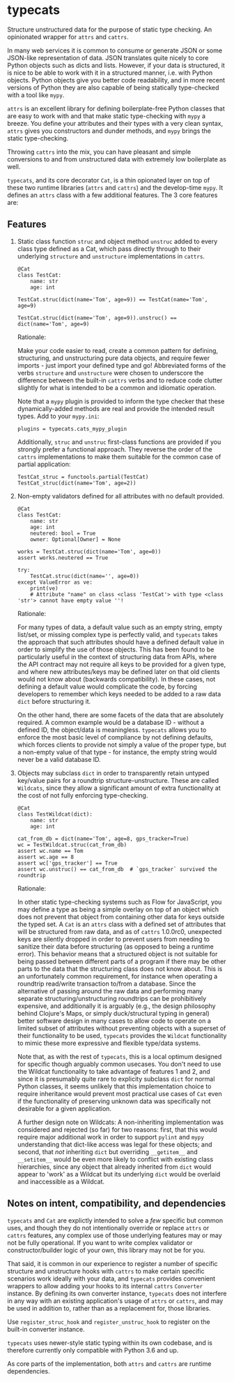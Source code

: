 # typecats
Structure unstructured data for the purpose of static type
checking. An opinionated wrapper for `attrs` and `cattrs`.

In many web services it is common to consume or generate JSON or some
JSON-like representation of data. JSON translates quite nicely to core
Python objects such as dicts and lists. However, if your data is
structured, it is nice to be able to work with it in a structured
manner, i.e. with Python objects. Python objects give you better code
readability, and in more recent versions of Python they are also
capable of being statically type-checked with a tool like `mypy`.

`attrs` is an excellent library for defining boilerplate-free Python
classes that are easy to work with and that make static type-checking
with `mypy` a breeze. You define your attributes and their types with
a very clean syntax, `attrs` gives you constructors and dunder
methods, and `mypy` brings the static type-checking.

Throwing `cattrs` into the mix, you can have pleasant and simple
conversions to and from unstructured data with extremely low
boilerplate as well.

`typecats`, and its core decorator `Cat`, is a thin opionated layer on
top of these two runtime libraries (`attrs` and `cattrs`) and the
develop-time `mypy`. It defines an `attrs` class with a few additional
features. The 3 core features are:

## Features

1. Static class function `struc` and object method `unstruc` added to
   every class type defined as a Cat, which pass directly through to
   their underlying `structure` and `unstructure` implementations in
   `cattrs`.

   ```
   @Cat
   class TestCat:
	   name: str
	   age: int

   TestCat.struc(dict(name='Tom', age=9)) == TestCat(name='Tom', age=9)

   TestCat.struc(dict(name='Tom', age=9)).unstruc() == dict(name='Tom', age=9)
   ```

   Rationale:

   Make your code easier to read, create a common pattern for
   defining, structuring, and unstructuring pure data objects, and
   require fewer imports - just import your defined type and go!
   Abbreviated forms of the verbs `structure` and `unstructure` were
   chosen to underscore the difference between the built-in `cattrs`
   verbs and to reduce code clutter slightly for what is intended to
   be a common and idiomatic operation.

   Note that a `mypy` plugin is provided to inform the type checker
   that these dynamically-added methods are real and provide the
   intended result types. Add to your `mypy.ini`:

   ```
   plugins = typecats.cats_mypy_plugin
   ```

   Additionally, `struc` and `unstruc` first-class functions are
   provided if you strongly prefer a functional approach. They reverse
   the order of the `cattrs` implementations to make them suitable for
   the common case of partial application:

   ```
   TestCat_struc = functools.partial(TestCat)
   TestCat_struc(dict(name='Tom', age=2))
   ```

2. Non-empty validators defined for all attributes with no default
   provided.

   ```
   @Cat
   class TestCat:
	   name: str
	   age: int
	   neutered: bool = True
	   owner: Optional[Owner] = None

   works = TestCat.struc(dict(name='Tom', age=0))
   assert works.neutered == True

   try:
	   TestCat.struc(dict(name='', age=0))
   except ValueError as ve:
	   print(ve)
	   # Attribute "name" on class <class 'TestCat'> with type <class 'str'> cannot have empty value ''!
   ```

   Rationale:

   For many types of data, a default value such as an empty string,
   empty list/set, or missing complex type is perfectly valid, and
   `typecats` takes the approach that such attributes should have a
   defined default value in order to simplify the use of those
   objects. This has been found to be particularly useful in the
   context of structuring data from APIs, where the API contract may
   not require all keys to be provided for a given type, and where new
   attributes/keys may be defined later on that old clients would not
   know about (backwards compatibility). In these cases, not defining
   a default value would complicate the code, by forcing developers to
   remember which keys needed to be added to a raw data `dict` before
   structuring it.

   On the other hand, there are some facets of the data that are
   absolutely required. A common example would be a database ID -
   without a defined ID, the object/data is meaningless. `typecats`
   allows you to enforce the most basic level of compliance by not
   defining defaults, which forces clients to provide not simply a
   value of the proper type, but a non-empty value of that type - for
   instance, the empty string would never be a valid database ID.

3. Objects may subclass `dict` in order to transparently retain
   untyped key/value pairs for a roundtrip
   structure-unstructure. These are called `Wildcats`, since they
   allow a significant amount of extra functionality at the cost of
   not fully enforcing type-checking.

   ```
   @Cat
   class TestWildcat(dict):
	   name: str
	   age: int

   cat_from_db = dict(name='Tom', age=8, gps_tracker=True)
   wc = TestWildcat.struc(cat_from_db)
   assert wc.name == Tom
   assert wc.age == 8
   assert wc['gps_tracker'] == True
   assert wc.unstruc() == cat_from_db  # `gps_tracker` survived the roundtrip
   ```

   Rationale:

   In other static type-checking systems such as Flow for JavaScript,
   you may define a type as being a simple overlay on top of an object
   which does not prevent that object from containing other data for
   keys outside the typed set. A `Cat` is an `attrs` class with a
   defined set of attributes that will be structured from raw data,
   and as of `cattrs` 1.0.0rc0, unexpected keys are silently dropped
   in order to prevent users from needing to sanitize their data
   before structuring (as opposed to being a runtime error). This
   behavior means that a structured object is not suitable for being
   passed between different parts of a program if there may be other
   parts to the data that the structuring class does not know
   about. This is an unfortunately common requirement, for instance
   when operating a roundtrip read/write transaction to/from a
   database. Since the alternative of passing around the raw data and
   performing many separate structuring/unstructuring roundtrips can
   be prohibitively expensive, and additionally it is arguably (e.g.,
   the design philosophy behind Clojure's Maps, or simply
   duck/structural typing in general) better software design in many
   cases to allow code to operate on a limited subset of attributes
   without preventing objects with a superset of their functionality
   to be used, `typecats` provides the `Wildcat` functionality to
   mimic these more expressive and flexible type/data systems.

   Note that, as with the rest of `typecats`, this is a local optimum
   designed for specific though arguably common usecases. You don't
   need to use the Wildcat functionality to take advantage of features
   1 and 2, and since it is presumably quite rare to explicity
   subclass `dict` for normal Python classes, it seems unlikely that
   this implementation choice to require inheritance would prevent
   most practical use cases of `Cat` even if the functionality of
   preserving unknown data was specifically not desirable for a given
   application.

   A further design note on Wildcats: A non-inheriting implementation
   was considered and rejected (so far) for two reasons: first, that
   this would require major additional work in order to support
   `pylint` and `mypy` understanding that dict-like access was legal
   for these objects; and second, that *not* inheriting `dict` but
   overriding `__getitem__` and `__setitem__` would be even more
   likely to conflict with existing class hierarchies, since any
   object that already inherited from `dict` would appear to 'work' as
   a Wildcat but its underlying `dict` would be overlaid and
   inaccessible as a Wildcat.


## Notes on intent, compatibility, and dependencies

`typecats` and `Cat` are explictly intended to solve a *few* specific
but common uses, and though they do not intentionally override or
replace `attrs` or `cattrs` features, any complex use of those
underlying features may or may not be fully operational. If you want
to write complex validator or constructor/builder logic of your own,
this library may not be for you.

That said, it is common in our experience to register a number of
specific structure and unstructure hooks with `cattrs` to make certain
specific scenarios work ideally with your data, and `typecats`
provides convenient wrappers to allow adding your hooks to its
internal `cattrs` `Converter` instance. By defining its own converter
instance, `typecats` does not interfere in any way with an existing
application's usage of `attrs` or `cattrs`, and may be used in
addition to, rather than as a replacement for, those libraries.

Use `register_struc_hook` and `register_unstruc_hook` to register on
the built-in converter instance.

`typecats` uses newer-style static typing within its own codebase, and
is therefore currently only compatible with Python 3.6 and up.

As core parts of the implementation, both `attrs` and `cattrs` are
runtime dependencies.
